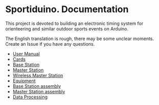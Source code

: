 # Sportiduino. Documentation

This project is devoted to building an electronic timing system for orienteering and similar outdoor sports events on Arduino.

The English translation is rough, there may be some unclear moments. Create an Issue if you have any questions.

* [User Manual](/Doc/en/UserManual.md)
* [Cards](/Doc/en/Card.md)
* [Base Station](/Doc/en/BaseStation.md)
* [Master Station](/Doc/en/MasterStation.md)
* [Wireless Master Station](/Doc/en/WirelessMasterStation.md)
* [Equipment](/Doc/en/Equipment.md)
* [Base Station assembly](/Doc/en/BaseStationAssembly.md)
* [Master Station assembly](/Doc/en/MasterStationAssembly.md)
* [Data Processing](/Doc/en/DataProcessing.md)
